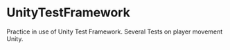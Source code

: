 # UnityTestFramework
Practice in use of Unity Test Framework. Several Tests on player movement Unity.
